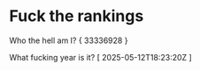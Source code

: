 # Fuck the rankings

Who the hell am I?
{ 33336928 }

What fucking year is it?
[ 2025-05-12T18:23:20Z ]

